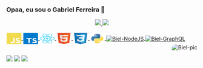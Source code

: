 ### Opaa, eu sou o Gabriel Ferreira 🚀
<div align="center">
  <a href="https://github.com/biel-ferreira">
  <img height="180em" src="https://github-readme-stats.vercel.app/api?username=biel-ferreira&show_icons=true&theme=dracula&include_all_commits=true&count_private=true"/>
  <img height="180em" src="https://github-readme-stats.vercel.app/api/top-langs/?username=biel-ferreira&layout=compact&langs_count=7&theme=dracula"/>
</div>
  
<div style="display: inline_block"><br>
  <img align="center" alt="Biel-Js" height="30" width="40" src="https://raw.githubusercontent.com/devicons/devicon/master/icons/javascript/javascript-plain.svg">
  <img align="center" alt="Biel-Ts" height="30" width="40" src="https://raw.githubusercontent.com/devicons/devicon/master/icons/typescript/typescript-plain.svg">
  <img align="center" alt="Biel-React" height="30" width="40" src="https://raw.githubusercontent.com/devicons/devicon/master/icons/react/react-original.svg">
  <img align="center" alt="Biel-HTML" height="30" width="40" src="https://raw.githubusercontent.com/devicons/devicon/master/icons/html5/html5-original.svg">
  <img align="center" alt="Biel-CSS" height="30" width="40" src="https://raw.githubusercontent.com/devicons/devicon/master/icons/css3/css3-original.svg">
  <img align="center" alt="Biel-Python" height="30" width="40" src="https://raw.githubusercontent.com/devicons/devicon/master/icons/python/python-original.svg">
  <img align="center" alt="Biel-NodeJS" height="30" width="40" src="https://cdn.jsdelivr.net/gh/devicons/devicon/icons/nodejs/nodejs-original.svg">
  <img align="center" alt="Biel-GraphQL" height="30" width="40" src="https://cdn.jsdelivr.net/gh/devicons/devicon/icons/graphql/graphql-plain.svg">
  <img align="right" alt="Biel-pic" height="150" style="border-radius:10px;" src="https://cdn.discordapp.com/attachments/568188350591270912/923048865026940928/joao-frango-gif.gif">
</div>
  
  ##
  
<div> 
  <a href="https://instagram.com/biel_.fs" target="_blank"><img src="https://img.shields.io/badge/-Instagram-%23E4405F?style=for-the-badge&logo=instagram&logoColor=white" target="_blank"></a>
  <a href = "mailto:gabriel.ferreira1130@gmail.com"><img src="https://img.shields.io/badge/-Gmail-%23333?style=for-the-badge&logo=gmail&logoColor=white" target="_blank"></a>
  <a href="https://www.linkedin.com/in/gabriel-araujo-ferreira-da-silva-351527211/" target="_blank"><img src="https://img.shields.io/badge/-LinkedIn-%230077B5?style=for-the-badge&logo=linkedin&logoColor=white" target="_blank"></a> 
</div>


